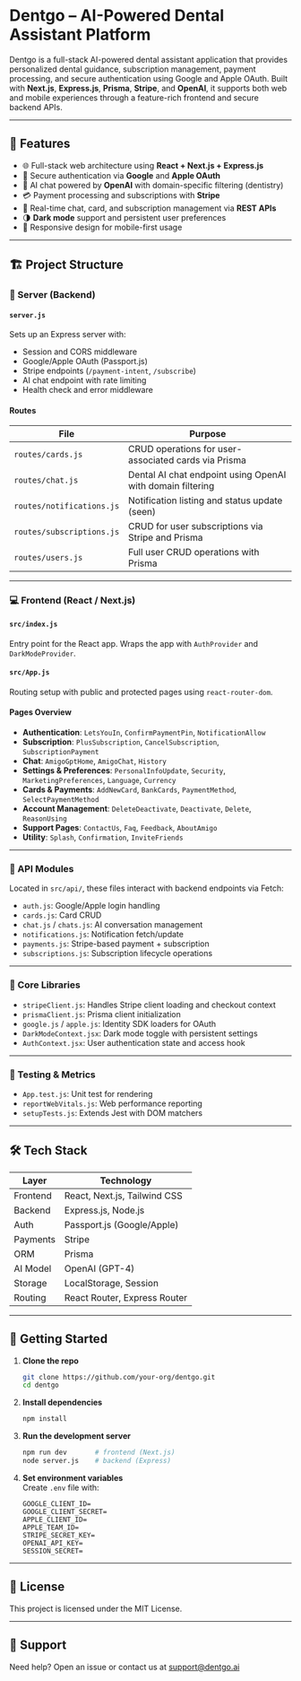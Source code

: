 # Dentgo – AI-Powered Dental Assistant Platform

Dentgo is a full-stack AI-powered dental assistant application that provides personalized dental guidance, subscription management, payment processing, and secure authentication using Google and Apple OAuth. Built with **Next.js**, **Express.js**, **Prisma**, **Stripe**, and **OpenAI**, it supports both web and mobile experiences through a feature-rich frontend and secure backend APIs.

---

## 🚀 Features

- 🌐 Full-stack web architecture using **React + Next.js + Express.js**
- 🔐 Secure authentication via **Google** and **Apple OAuth**
- 🤖 AI chat powered by **OpenAI** with domain-specific filtering (dentistry)
- 💳 Payment processing and subscriptions with **Stripe**
- 🧾 Real-time chat, card, and subscription management via **REST APIs**
- 🌗 **Dark mode** support and persistent user preferences
- 📱 Responsive design for mobile-first usage

---

## 🏗️ Project Structure

### 🧠 Server (Backend)

#### `server.js`
Sets up an Express server with:
- Session and CORS middleware
- Google/Apple OAuth (Passport.js)
- Stripe endpoints (`/payment-intent`, `/subscribe`)
- AI chat endpoint with rate limiting
- Health check and error middleware

#### Routes

| File                      | Purpose                                                                 |
|---------------------------|-------------------------------------------------------------------------|
| `routes/cards.js`         | CRUD operations for user-associated cards via Prisma                    |
| `routes/chat.js`          | Dental AI chat endpoint using OpenAI with domain filtering              |
| `routes/notifications.js` | Notification listing and status update (seen)                           |
| `routes/subscriptions.js` | CRUD for user subscriptions via Stripe and Prisma                       |
| `routes/users.js`         | Full user CRUD operations with Prisma                                   |

---

### 💻 Frontend (React / Next.js)

#### `src/index.js`
Entry point for the React app. Wraps the app with `AuthProvider` and `DarkModeProvider`.

#### `src/App.js`
Routing setup with public and protected pages using `react-router-dom`.

#### Pages Overview

- **Authentication**: `LetsYouIn`, `ConfirmPaymentPin`, `NotificationAllow`
- **Subscription**: `PlusSubscription`, `CancelSubscription`, `SubscriptionPayment`
- **Chat**: `AmigoGptHome`, `AmigoChat`, `History`
- **Settings & Preferences**: `PersonalInfoUpdate`, `Security`, `MarketingPreferences`, `Language`, `Currency`
- **Cards & Payments**: `AddNewCard`, `BankCards`, `PaymentMethod`, `SelectPaymentMethod`
- **Account Management**: `DeleteDeactivate`, `Deactivate`, `Delete`, `ReasonUsing`
- **Support Pages**: `ContactUs`, `Faq`, `Feedback`, `AboutAmigo`
- **Utility**: `Splash`, `Confirmation`, `InviteFriends`

---

### 🧩 API Modules

Located in `src/api/`, these files interact with backend endpoints via Fetch:

- `auth.js`: Google/Apple login handling
- `cards.js`: Card CRUD
- `chat.js` / `chats.js`: AI conversation management
- `notifications.js`: Notification fetch/update
- `payments.js`: Stripe-based payment + subscription
- `subscriptions.js`: Subscription lifecycle operations

---

### 🧱 Core Libraries

- `stripeClient.js`: Handles Stripe client loading and checkout context
- `prismaClient.js`: Prisma client initialization
- `google.js` / `apple.js`: Identity SDK loaders for OAuth
- `DarkModeContext.jsx`: Dark mode toggle with persistent settings
- `AuthContext.jsx`: User authentication state and access hook

---

### 🧪 Testing & Metrics

- `App.test.js`: Unit test for rendering
- `reportWebVitals.js`: Web performance reporting
- `setupTests.js`: Extends Jest with DOM matchers

---

## 🛠️ Tech Stack

| Layer      | Technology                    |
|------------|-------------------------------|
| Frontend   | React, Next.js, Tailwind CSS  |
| Backend    | Express.js, Node.js           |
| Auth       | Passport.js (Google/Apple)    |
| Payments   | Stripe                        |
| ORM        | Prisma                        |
| AI Model   | OpenAI (GPT-4)                |
| Storage    | LocalStorage, Session         |
| Routing    | React Router, Express Router  |

---

## 🏁 Getting Started

1. **Clone the repo**  
   ```bash
   git clone https://github.com/your-org/dentgo.git
   cd dentgo
   ```

2. **Install dependencies**  
   ```bash
   npm install
   ```

3. **Run the development server**  
   ```bash
   npm run dev       # frontend (Next.js)
   node server.js    # backend (Express)
   ```

4. **Set environment variables**  
   Create `.env` file with:
   ```
   GOOGLE_CLIENT_ID=
   GOOGLE_CLIENT_SECRET=
   APPLE_CLIENT_ID=
   APPLE_TEAM_ID=
   STRIPE_SECRET_KEY=
   OPENAI_API_KEY=
   SESSION_SECRET=
   ```

---

## 📄 License

This project is licensed under the MIT License.

---

## 💬 Support

Need help? Open an issue or contact us at [support@dentgo.ai](mailto:support@dentgo.ai)